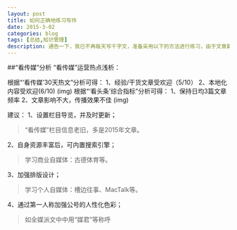 ```yaml
---
layout: post
title: 如何正确地练习写作
date: 2015-3-02
categories: blog
tags: [总结,知识管理]
description: 通告一下，我已不再每天写千字文，准备采用以下的方法进行练习，由于文章篇幅较长，链接较多，建议到简书或博客进行阅读。
---
```

##“看传媒”分析
“看传媒”运营热点浅析：

根据“‘看传媒’30天热文”分析可得：
1、经验/干货文章受欢迎（5/10）
2、本地化内容受欢迎(6/10)
(img)
根据“‘看头条’综合指标”分析可得：
1、保持日均3篇文章频率
2、文章影响不大，传播效果不佳
(img)

建议：
1、设置栏目导览，并及时更新；
>“看传媒”栏目信息老旧，多是2015年文章。

2、自身资源丰富后，可内置搜索引擎；
>学习商业自媒体：古德体育等。

3、加强排版设计；
>学习个人自媒体：槽边往事、MacTalk等。

4、通过第一人称加强公号的人性化色彩；
>如全媒派文中中用“媒君”等称呼



